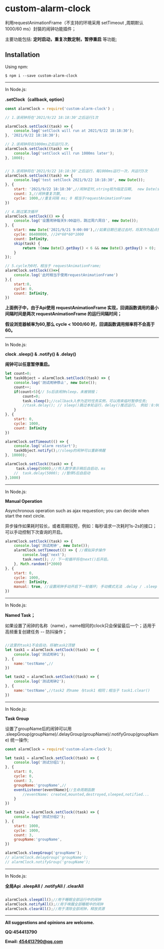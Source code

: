 # custom-alarm-clock

利用requestAnimationFrame（不支持的环境采用 setTimeout ,周期默认 1000/60 ms）封裝的闹钟功能插件；

主要功能包括: **定时启动，重复次数定制，暂停重启** 等功能;

## Installation

Using npm:

```shell
$ npm i --save custom-alarm-clock
```

------------


In Node.js:

**.setClock（callback, option）**

```js
const alarmClock = require('custom-alarm-clock') ;

// 1.该闹钟将在'2021/9/22 18:18:30'之后运行1次

alarmClock.setClock((task) => {
    console.log('setClock will run at 2021/9/22 18:18:30');
}, '2021/9/22 18:18:30');

// 2.该闹钟将在1000ms之后运行1次，
alarmClock.setClock((task) => {
    console.log('setClock will run 1000ms later');
}, 1000);


// 3.该闹钟将在'2021/9/22 18:18:30'之后运行，每1000ms运行一次，共运行3次
alarmClock.setClock((task) => {
    console.log('test setClock 2021/9/22 18:18:30', new Date());
}, {
    start: '2021/9/22 18:18:30',//闹钟定时,string视为指定日期,  new Date(start)，number视作延迟 start ms
    count: 3,//闹钟重复次数,
    cycle: 1000,//重复间隔 ms; 0 相当于requestAnimationFrame
})

// 4.跳过某次循环
alarmClock.setClock(() => {
    console.log('设置闹钟每天9:00运行，跳过周六周日', new Date());
}, {
    start: new Date('2021/9/21 9:00:00'),//如果日期已是过去时，将其作为起点推算到下一次启动时间，cycle将会减去跳过的周期次数；
    cycle: 86400000, //24*60*60*1000
    count: Infinity,
    skip(task) {
        return !(new Date().getDay() < 6 && new Date().getDay() > 0);  // 周六周日跳过
    }
});

// 5.cycle为0时，相当于 requestAnimationFrame;
alarmClock.setClock(()=>{
    console.log('此时相当于使用requestAnimationFrame')
},{
    start:0,
    cycle: 0,
    count: Infinity,
})
```
**上面例子中，由于Api使用 requestAnimationFrame 实现，回调函数调用的最小间隔时间是两次 requestAnimationFrame 的运行间隔时间；**

**假设浏览器帧率为60,那么 cycle < 1000/60 时，回调函数调用频率将不会高于60。**

------------


In Node.js:

**clock    .sleep() & .notify() & .delay()**

**闹钟可以任意暂停重启。**

```js
let count=0;
let taskObject = alarmClock.setClock((task) => {
    console.log('测试闹钟停止', new Date());
    count++;
    if(count>5){// 5s后该闹钟sleep，未被销毁；
        count=0;
        task.sleep();//callback入参为定时任务实例，可以用来临时暂停任务;
        //task.delay(); // sleep()跳过本轮运行，delay()推迟运行。 例如：8:00闹钟，今天sleep掉，1小时后notify，明天依然8:00响；8:00的闹钟delay后，1小时后notify；则明天9:00才响；
    }
}, {
    start: 0,
    cycle: 1000,
    count: Infinity
})

alarmClock.setTimeout(() => {
    console.log('alarm restart');
    taskObject.notify();//sleep的闹钟可以重新唤醒
}, 10000);

alarmClock.setClock((task) => {
     task.sleep(5000);//传入数字表示稍后自启动，ms
    //  task.delay(5000); //暂停5后自启动
},1000)
```

------------


In Node.js:

**Manual Operation**

Asynchronous operation such as ajax requestion; you can decide when start the next circle.

异步操作如果耗时较长，或者周期较短，例如：每秒请求一次耗时1s-2s的接口；可以手动控制下次查询的开启。

```js
alarmClock.setClock((task) => {
    console.log('测试闹钟', new Date());
    alarmClock.setTimeout(() => { //模拟异步操作
        console.log('next');
        task.next(); // 下一轮循环将在next()后开启。
    }, Math.random()*2000)
}, {
    start: 0,
    cycle: 1000, 
    count: Infinity,
    manual: true, //设置闹钟手动开启下一轮循环; 手动模式无法 .delay / .sleep
})

```


------------


In Node.js:

**Named Task；**

如果设置了闹钟的名称（name），name相同的clock只会保留最后一个；适用于高频重复创建任务 -- 防抖操作；

```js

//这里的task1不会启动，将被task2顶替
let task1 = alarmClock.setClock((task) => {
    console.log('测试闹钟1');
}, {
    name:'testName',//
})

let task2 = alarmClock.setClock((task) => {
    console.log('测试闹钟2');
}, {
    name:'testName',//task2 的name 与task1 相同；相当于 task1.clear()
})


```

------------



In Node.js:

**Task Group**

设置了groupName后的闹钟可以用 .sleepGroup(groupName)/.delayGroup(groupName)/.notifyGroup(groupName) 统一操作;

```js
const alarmClock = require('custom-alarm-clock');

let task1 = alarmClock.setClock((task) => {
    console.log('测试分组1');
}, {
    start: 0,
    cycle: 0, 
    count: 3,
    groupName:'groupName',//
    eventListener(eventName){//生命周期函数
        //eventName: created,mounted,destroyed,sleeped,notified...
    }
})

let task2 = alarmClock.setClock((task) => {
    console.log('测试分组2');
}, {
    start: 1000,
    cycle: 1000, 
    count: 3,
    groupName:'groupName',
})

alarmClock.sleepGroup('groupName');
// alarmClock.delayGroup('groupName');
// alarmClock.notifyGroup('groupName');

```

------------


In Node.js:

**全局Api**
**.sleepAll / .notifyAll / .clearAll**

```js

alarmClock.sleepAll();//用于睡眠全部运行中的闹钟
alarmClock.notifyAll();//用于唤醒全部睡眠中的闹钟
alarmClock.clearAll();//用于清除全部闹钟，释放资源

```

------------


**All suggestions and opinions are welcome.**

**QQ:454413790**

**Email: 454413790@qq.com**
